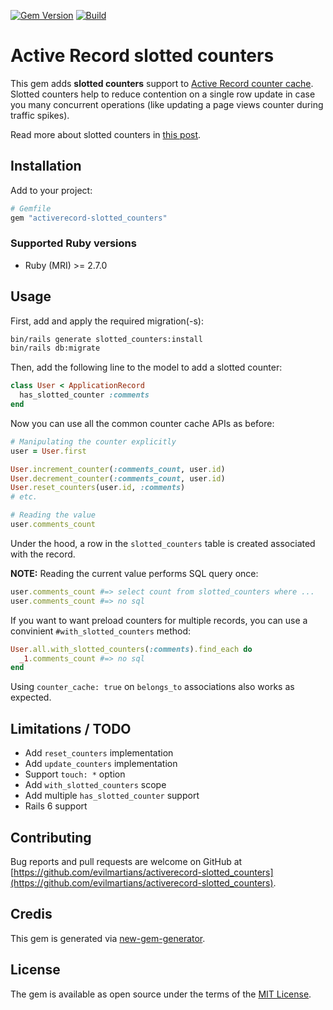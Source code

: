 [![Gem Version](https://badge.fury.io/rb/activerecord-slotted_counters.svg)](https://rubygems.org/gems/activerecord-slotted_counters) [![Build](https://github.com/evilmartians/activerecord-slotted_counters/workflows/Build/badge.svg)](https://github.com/evilmartians/activerecord-slotted_counters/actions)

# Active Record slotted counters

This gem adds **slotted counters** support to [Active Record counter cache][counter-cache]. Slotted counters help to reduce contention on a single row update in case you many concurrent operations (like updating a page views counter during traffic spikes).

Read more about slotted counters in [this post](https://planetscale.com/blog/the-slotted-counter-pattern).

## Installation

Add to your project:

```ruby
# Gemfile
gem "activerecord-slotted_counters"
```

### Supported Ruby versions

- Ruby (MRI) >= 2.7.0

## Usage

First, add and apply the required migration(-s):

```sh
bin/rails generate slotted_counters:install
bin/rails db:migrate
```

Then, add the following line to the model to add a slotted counter:

```ruby
class User < ApplicationRecord
  has_slotted_counter :comments
end
```

Now you can use all the common counter cache APIs as before:

```ruby
# Manipulating the counter explicitly
user = User.first

User.increment_counter(:comments_count, user.id)
User.decrement_counter(:comments_count, user.id)
User.reset_counters(user.id, :comments)
# etc.

# Reading the value
user.comments_count
```

Under the hood, a row in the `slotted_counters` table is created associated with the record.

**NOTE:** Reading the current value performs SQL query once:

```ruby
user.comments_count #=> select count from slotted_counters where ...
user.comments_count #=> no sql
```

If you want to want preload counters for multiple records, you can use a convinient `#with_slotted_counters` method:

```ruby
User.all.with_slotted_counters(:comments).find_each do
  _1.comments_count #=> no sql
end
```

Using `counter_cache: true` on `belongs_to` associations also works as expected.

## Limitations / TODO

- Add `reset_counters` implementation
- Add `update_counters` implementation
- Support `touch: *` option
- Add `with_slotted_counters` scope
- Add multiple `has_slotted_counter` support
- Rails 6 support

## Contributing

Bug reports and pull requests are welcome on GitHub at [https://github.com/evilmartians/activerecord-slotted_counters](https://github.com/evilmartians/activerecord-slotted_counters).

## Credis

This gem is generated via [new-gem-generator](https://github.com/palkan/new-gem-generator).

## License

The gem is available as open source under the terms of the [MIT License](http://opensource.org/licenses/MIT).

[counter-cache]: https://api.rubyonrails.org/classes/ActiveRecord/CounterCache/ClassMethods.html
